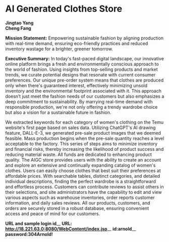 # AI Generated Clothes Store
**Jingtao Yang**\
**Cheng Fang**

**Mission Statement:**
Empowering sustainable fashion by aligning production with real-time demand, ensuring eco-friendly practices and reduced inventory wastage for a brighter, greener tomorrow.

**Executive Summary:**
In today's fast-paced digital landscape, our innovative online platform brings a fresh and environmentally conscious approach to the world of fashion. Using insights from top-selling products and market trends, we curate potential designs that resonate with current consumer preferences. Our unique pre-order system means that clothes are produced only when there's guaranteed interest, effectively minimizing unsold inventory and the environmental footprint associated with it. This approach doesn’t just meet the fashion needs of our customers but also emphasizes a deep commitment to sustainability. By marrying real-time demand with responsible production, we're not only offering a trendy wardrobe choice but also a vision for a sustainable future in fashion.

We extracted keywords for each category of women's clothing on the Temu website's first page based on sales data. Utilizing ChatGPT's AI drawing feature, DALL-E-3, we generated pre-sale product images that we deemed feasible. Mass production begins when the pre-sale quantity reaches a level acceptable to the factory. This series of steps aims to minimize inventory and financial risks, thereby increasing the likelihood of product success and reducing material waste. All funds are dedicated to enhancing product quality. The AIGC store provides users with the ability to create an account and explore an extensive and continually expanding catalog of women's clothes. Users can easily choose clothes that best suit their preferences at affordable prices. With searchable tables, distinct categories, and detailed individual descriptions, finding the perfect wardrobe is a straightforward and effortless process. Customers can contribute reviews to assist others in their selections, and site administrators have the capability to edit and view various aspects such as warehouse inventories, order reports customer information, and daily sales reviews. All our products, customers, and orders are securely stored in a robust database, ensuring convenient access and peace of mind for our customers.

**URL and sample login id**__  **URL: http://18.221.63.0:8080/WebContent/index.jsp**__  **id:arnold**__  **password:304Arnold!**
